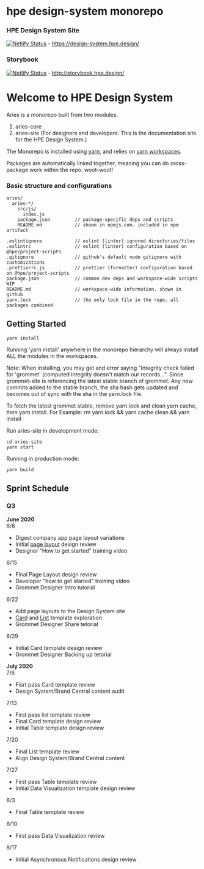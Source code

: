 # hpe design-system monorepo

### HPE Design System Site

[![Netlify Status](https://api.netlify.com/api/v1/badges/39e37d4a-4f9f-4946-8aeb-b8328b1821cd/deploy-status)](https://app.netlify.com/sites/keen-mayer-a86c8b/deploys) - https://design-system.hpe.design/

### Storybook

[![Netlify Status](https://api.netlify.com/api/v1/badges/e4cb8d72-f3c0-4490-a4d7-54273ac277ed/deploy-status)](https://app.netlify.com/sites/thirsty-shockley-2b7675/deploys) - http://storybook.hpe.design/

# Welcome to HPE Design System

Aries is a monorepo built from two modules.

1. aries-core
2. aries-site (For designers and developers. This is the documentation site for the HPE Design System.)

The Monorepo is installed using [yarn](https://github.com/yarnpkg/yarn), and relies on [yarn workspaces](https://yarnpkg.com/lang/en/docs/workspaces/).

Packages are automatically linked together, meaning you can do cross-package work within the repo. woot-woot!

### Basic structure and configurations

```
aries/
  aries-*/
    src/js/
      index.js
    package.json         // package-specific deps and scripts
    README.md            // shown in npmjs.com. included in npm artifact

.eslintignore            // eslint (linter) ignored directories/files
.eslintrc                // eslint (linter) configuration based on @hpe/project-scripts
.gitignore               // github's default node gitignore with customizations
.prettierrc.js           // prettier (formatter) configuration based on @hpe/project-scripts
package.json             // common dev deps and workspace-wide scripts WIP
README.md                // workspace-wide information. shown in github
yarn.lock                // the only lock file in the repo. all packages combined
```

## Getting Started

```
yarn install
```

Running 'yarn install' anywhere in the monorepo hierarchy will always install ALL the modules in the workspaces.

Note: When installing, you may get and error saying "Integrity check failed for 'grommet' (computed integrity doesn't match our records...". 
Since grommet-site is referencing the latest stable branch of grommet. Any new commits added to the stable branch, the sha hash gets updated and becomes out of sync with the sha in the yarn.lock file. 

To fetch the latest grommet stable, remove yarn.lock and clean yarn cache, then yarn install. For Example: rm yarn.lock && yarn cache clean && yarn install

Run aries-site in development mode:

```
cd aries-site
yarn start
```

Running in production mode:

```
yarn build
```

## Sprint Schedule

### Q3

**June 2020**  
6/8

- Digest company app page layout variations
- Initial [page layout](https://github.com/grommet/hpe-design-system/issues/797) design review
- Designer "How to get started" training video

6/15

- Final Page Layout design review
- Developer "how to get started" training video
- Grommet Designer Intro tutorial

6/22

- Add page layouts to the Design System site
- [Card](https://github.com/grommet/hpe-design-system/issues/801) and [List](https://github.com/grommet/hpe-design-system/issues/799) template exploration
- Grommet Designer Share tetorial

6/29

- Initial Card template design review
- Grommet Designer Backing up tetorial

**July 2020**  
7/6

- Fisrt pass Card template review
- Design System/Brand Central content audit

7/13

- First pass list template review
- Final Card template design review
- Initial Table template design review

7/20

- Final List template review
- Align Design System/Brand Central content

7/27

- First pass Table template review
- Initial Data Visualization template design review

8/3

- Final Table template review

8/10

- First pass Data Visualization review

8/17

- Initial Asynchronous Notifications design review
